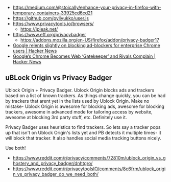 - https://medium.com/@stoically/enhance-your-privacy-in-firefox-with-temporary-containers-33925cd6cd21
- https://github.com/pyllyukko/user.js
- https://www.privacytools.io/browsers/
  - https://ipleak.net/
- https://www.eff.org/privacybadger
  - https://addons.mozilla.org/en-US/firefox/addon/privacy-badger17
- [Google relents slightly on blocking ad-blockers for enterprise Chrome users | Hacker News](https://news.ycombinator.com/item?id=20038872)
- [Google’s Chrome Becomes Web ‘Gatekeeper’ and Rivals Complain | Hacker News](https://news.ycombinator.com/item?id=20037562)

## uBLock Origin vs Privacy Badger

Ublock Origin + Privacy Badger. Ublock Origin blocks ads and trackers based on a list of known trackers. As things change quickly, you can be had by trackers that arent yet in the lists used by Ublock Origin. Make no mistake- Ublock Origin is awesome for blocking ads, awesome for blocking trackers, awesome in advanced mode for tailoring access by website, awesome at blocking 3rd party stuff, etc. Definitely use it.

Privacy Badger uses heuristics to find trackers. So lets say a tracker pops up that isn't on Ublock Origin's lists yet and PB detects it multiple times- it will block that tracker. It also handles social media tracking buttons nicely.

Use both!

- https://www.reddit.com/r/privacy/comments/72810m/ublock_origin_vs_ghostery_and_privacy_badger/dnhtgro/
- https://www.reddit.com/r/privacytoolsIO/comments/8c6frm/ublock_origin_vs_privacy_badger_do_we_need_both/
